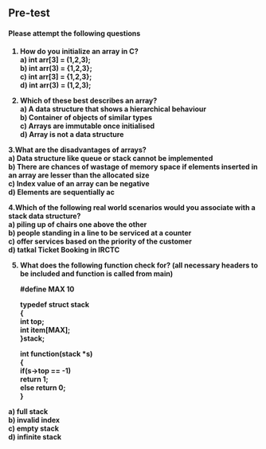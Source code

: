 ## <b> Pre-test
#### Please attempt the following questions
1. How do you initialize an array in C?<br>
a) int arr[3] = (1,2,3);<br>
b) int arr(3) = {1,2,3};<br>
c) int arr[3] = {1,2,3};<br>
d) int arr(3) = (1,2,3);<br>
  
2. Which of these best describes an array?<br>
a) A data structure that shows a hierarchical behaviour<br>
b) Container of objects of similar types<br>
c) Arrays are immutable once initialised<br>
d) Array is not a data structure<br>

3.What are the disadvantages of arrays?<br>
a) Data structure like queue or stack cannot be implemented<br>
b) There are chances of wastage of memory space if elements inserted in an array are lesser than the allocated size<br>
c) Index value of an array can be negative<br>
d) Elements are sequentially ac<br>

4.Which of the following real world scenarios would you associate with a stack data structure?<br>
a) piling up of chairs one above the other<br>
b) people standing in a line to be serviced at a counter<br>
c) offer services based on the priority of the customer<br>
d) tatkal Ticket Booking in IRCTC<br>

5. What does the following function check for? (all necessary headers to be included and function is called from main)<br>

   #define MAX 10<br>
 
   typedef struct stack<br>
   {<br>
        int top;<br>
	int item[MAX];<br>
   }stack;<br>
 
   int function(stack *s)<br>
   {<br>
        if(s->top == -1)<br>
	    return 1;<br>
	 else return 0;<br>
   }<br>

a) full stack<br>
b) invalid index<br>
c) empty stack<br>
d) infinite stack<br>
